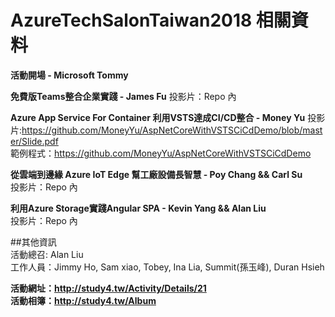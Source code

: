 # AzureTechSalonTaiwan2018 相關資料

**活動開場 - Microsoft Tommy**   
  
**免費版Teams整合企業實踐 - James Fu**
投影片：Repo 內   
  
**Azure App Service For Container 利用VSTS達成CI/CD整合 - Money Yu**
投影片:https://github.com/MoneyYu/AspNetCoreWithVSTSCiCdDemo/blob/master/Slide.pdf  
範例程式：https://github.com/MoneyYu/AspNetCoreWithVSTSCiCdDemo  
  
**從雲端到邊緣 Azure IoT Edge 幫工廠設備長智慧 - Poy Chang && Carl Su**  
投影片：Repo 內  
  
**利用Azure Storage實踐Angular SPA - Kevin Yang && Alan Liu**  
投影片：Repo 內  
  
##其他資訊  
活動總召: Alan Liu  
工作人員：Jimmy Ho, Sam xiao, Tobey, Ina Lia, Summit(孫玉峰), Duran Hsieh  

**活動網址：http://study4.tw/Activity/Details/21**  
**活動相簿：http://study4.tw/Album**  

